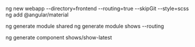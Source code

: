 


ng new webapp --directory=frontend --routing=true --skipGit --style=scss
ng add @angular/material

ng generate module shared
ng generate module shows --routing

ng generate component shows/show-latest
